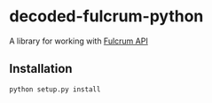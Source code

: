 # decoded-fulcrum-python

A library for working with [Fulcrum API](http://fulcrumapp.com/developers/api/)

## Installation

    python setup.py install

